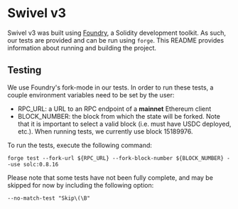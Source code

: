 # Swivel v3

Swivel v3 was built using [Foundry](https://book.getfoundry.sh/), a Solidity development toolkit. As such, our tests are provided and can be run using `forge`. This README provides information about running and building the project.

## Testing

We use Foundry's fork-mode in our tests. In order to run these tests, a couple environment variables need to be set by the user:

- RPC_URL: a URL to an RPC endpoint of a **mainnet** Ethereum client
- BLOCK_NUMBER: the block from which the state will be forked. Note that it is important to select a valid block (i.e. must have USDC deployed, etc.). When running tests, we currently use block 15189976.

To run the tests, execute the following command:

`forge test --fork-url ${RPC_URL} --fork-block-number ${BLOCK_NUMBER} --use solc:0.8.16 `

Please note that some tests have not been fully complete, and may be skipped for now by including the following option:

`--no-match-test "Skip\(\B"`
